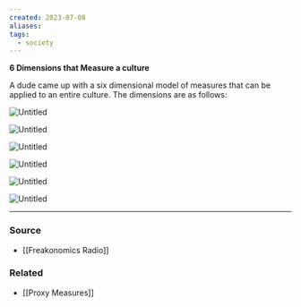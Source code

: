 ```yaml
---
created: 2023-07-08
aliases: 
tags:
  - society
---
```

**6 Dimensions that Measure a culture**

A dude came up with a six dimensional model of measures that can be applied to an entire culture. The dimensions are as follows:

![Untitled](Untitled%2038.png)

![Untitled](Untitled%2039.png)

![Untitled](Untitled%2040.png)

![Untitled](Untitled%2041.png)

![Untitled](Untitled%2042.png)

![Untitled](Untitled%2043.png)

****
### Source
- [[Freakonomics Radio]]

### Related
- [[Proxy Measures]]